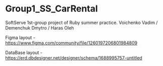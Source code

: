 # Group1_SS_CarRental
SoftServe 1st-group project of Ruby summer practice.
Voichenko Vadim / Demenchuk Dmytro / Haras Oleh

Figma layout - https://www.figma.com/community/file/1260197206801984809

DataBase layout - https://erd.dbdesigner.net/designer/schema/1688995757-untitled
